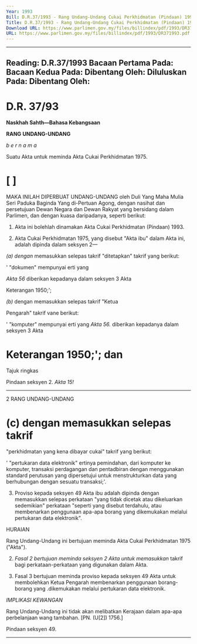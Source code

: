 ```yaml
---
Year: 1993
Bill: D.R.37/1993 - Rang Undang-Undang Cukai Perkhidmatan (Pindaan) 1993 (Lulus)
Title: D.R.37/1993 - Rang Undang-Undang Cukai Perkhidmatan (Pindaan) 1993 (Lulus)
Download URL: https://www.parlimen.gov.my/files/billindex/pdf/1993/DR371993.pdf
URL: https://www.parlimen.gov.my/files/billindex/pdf/1993/DR371993.pdf
---
```

---
Reading:
D.R.37/1993
Bacaan Pertama Pada:
Bacaan Kedua Pada:
Dibentang Oleh:
Diluluskan Pada:
Dibentang Oleh:
---

# D.R. 37/93

**Naskhah Sahth—Bahasa Kebangsaan**

**RANG** **UNDANG-UNDANG**

_b e r n a m a_

Suatu Akta untuk meminda Akta Cukai Perkhidmatan
1975.

# [                                                                                                                                                 ]

MAKA INILAH DIPERBUAT UNDANG-UNDANG
oleh Duli Yang Maha Mulia Seri Paduka Baginda Yang
di-Pertuan Agong, dengan nasihat dan persetujuan
Dewan Negara dan Dewan Rakyat yang bersidang dalam
Parlimen, dan dengan kuasa daripadanya, seperti
berikut:

1. Akta ini bolehlah dinamakan Akta Cukai
Perkhidmatan (Pindaan) 1993.

2. Akta Cukai Perkhidmatan 1975, yang disebut "Akta
ibu" dalam Akta ini, adalah dipinda dalam seksyen 2—

_(a) dengan_ memasukkan selepas takrif
"ditetapkan" takrif yang berikut:

' "dokumen" mempunyai erti yang

_Akta 56_ diberikan kepadanya dalam seksyen 3 Akta

Keterangan 1950;';

_(b)_ dengan memasukkan selepas takrif "Ketua

Pengarah" takrif vane berikut:

' "komputer" mempunyai erti yang
_Akta 56._ diberikan kepadanya dalam seksyen 3 Akta
# Keterangan 1950;'; dan


Tajuk
ringkas

Pindaan
seksyen 2.
_Akta 15!_


-----

2 RANG UNDANG-UNDANG

# (c) dengan memasukkan selepas takrif
"perkhidmatan yang kena dibayar cukai" takrif
yang berikut:

' "pertukaran data elektronik" ertinya
pemindahan, dari komputer ke komputer,
transaksi perdagangan dan pentadbiran
dengan menggunakan standard perutusan
yang dipersetujui untuk menstrukturkan data
yang berhubungan dengan sesuatu
transaksi;'.

3. Proviso kepada seksyen 49 Akta ibu adalah dipinda
dengan memasukkan selepas perkataan "yang tidak
dicetak atau dikeluarkan sedemikian" perkataan "seperti
yang disebut terdahulu, atau membenarkan penggunaan
apa-apa borang yang dikemukakan melalui pertukaran
data elektronik".

HURAIAN

Rang Undang-Undang ini bertujuan meminda Akta Cukai
Perkhidmatan 1975 ("Akta").

2. _Fasal 2 bertujuan meminda seksyen 2 Akta untuk memasukkan_
takrif bagi perkataan-perkataan yang digunakan dalam Akta.

3. Fasal 3 bertujuan meminda proviso kepada seksyen 49 Akta
untuk membolehkan Ketua Pengarah membenarkan penggunaan
borang-borang yang .dikemukakan melalui pertukaran data
elektronik.

_IMPLIKASI_ _KEWANGAN_

Rang Undang-Undang ini tidak akan melibatkan Kerajaan dalam
apa-apa perbelanjaan wang tambahan. [PN. (U[2]) 1756.]


Pindaan
seksyen 49.


-----

